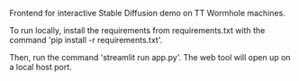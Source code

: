 Frontend for interactive Stable Diffusion demo on TT Wormhole machines.

To run locally, install the requirements from requirements.txt with the command 'pip install -r requirements.txt'. 

Then, run the command 'streamlit run app.py'. The web tool will open up on a local host port.